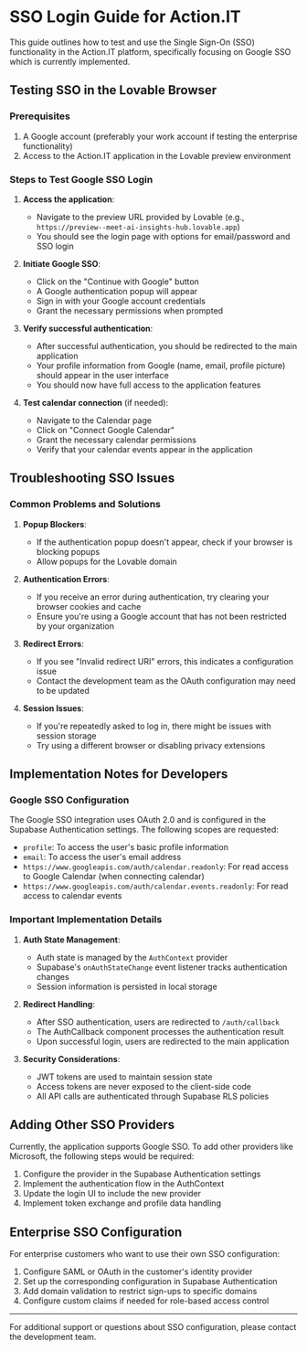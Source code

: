 
# SSO Login Guide for Action.IT

This guide outlines how to test and use the Single Sign-On (SSO) functionality in the Action.IT platform, specifically focusing on Google SSO which is currently implemented.

## Testing SSO in the Lovable Browser

### Prerequisites

1. A Google account (preferably your work account if testing the enterprise functionality)
2. Access to the Action.IT application in the Lovable preview environment

### Steps to Test Google SSO Login

1. **Access the application**:
   - Navigate to the preview URL provided by Lovable (e.g., `https://preview--meet-ai-insights-hub.lovable.app`)
   - You should see the login page with options for email/password and SSO login

2. **Initiate Google SSO**:
   - Click on the "Continue with Google" button
   - A Google authentication popup will appear
   - Sign in with your Google account credentials
   - Grant the necessary permissions when prompted

3. **Verify successful authentication**:
   - After successful authentication, you should be redirected to the main application
   - Your profile information from Google (name, email, profile picture) should appear in the user interface
   - You should now have full access to the application features

4. **Test calendar connection** (if needed):
   - Navigate to the Calendar page
   - Click on "Connect Google Calendar"
   - Grant the necessary calendar permissions
   - Verify that your calendar events appear in the application

## Troubleshooting SSO Issues

### Common Problems and Solutions

1. **Popup Blockers**:
   - If the authentication popup doesn't appear, check if your browser is blocking popups
   - Allow popups for the Lovable domain

2. **Authentication Errors**:
   - If you receive an error during authentication, try clearing your browser cookies and cache
   - Ensure you're using a Google account that has not been restricted by your organization

3. **Redirect Errors**:
   - If you see "Invalid redirect URI" errors, this indicates a configuration issue
   - Contact the development team as the OAuth configuration may need to be updated

4. **Session Issues**:
   - If you're repeatedly asked to log in, there might be issues with session storage
   - Try using a different browser or disabling privacy extensions

## Implementation Notes for Developers

### Google SSO Configuration

The Google SSO integration uses OAuth 2.0 and is configured in the Supabase Authentication settings. The following scopes are requested:

- `profile`: To access the user's basic profile information
- `email`: To access the user's email address
- `https://www.googleapis.com/auth/calendar.readonly`: For read access to Google Calendar (when connecting calendar)
- `https://www.googleapis.com/auth/calendar.events.readonly`: For read access to calendar events

### Important Implementation Details

1. **Auth State Management**:
   - Auth state is managed by the `AuthContext` provider
   - Supabase's `onAuthStateChange` event listener tracks authentication changes
   - Session information is persisted in local storage

2. **Redirect Handling**:
   - After SSO authentication, users are redirected to `/auth/callback`
   - The AuthCallback component processes the authentication result
   - Upon successful login, users are redirected to the main application

3. **Security Considerations**:
   - JWT tokens are used to maintain session state
   - Access tokens are never exposed to the client-side code
   - All API calls are authenticated through Supabase RLS policies

## Adding Other SSO Providers

Currently, the application supports Google SSO. To add other providers like Microsoft, the following steps would be required:

1. Configure the provider in the Supabase Authentication settings
2. Implement the authentication flow in the AuthContext
3. Update the login UI to include the new provider
4. Implement token exchange and profile data handling

## Enterprise SSO Configuration

For enterprise customers who want to use their own SSO configuration:

1. Configure SAML or OAuth in the customer's identity provider
2. Set up the corresponding configuration in Supabase Authentication
3. Add domain validation to restrict sign-ups to specific domains
4. Configure custom claims if needed for role-based access control

---

For additional support or questions about SSO configuration, please contact the development team.

